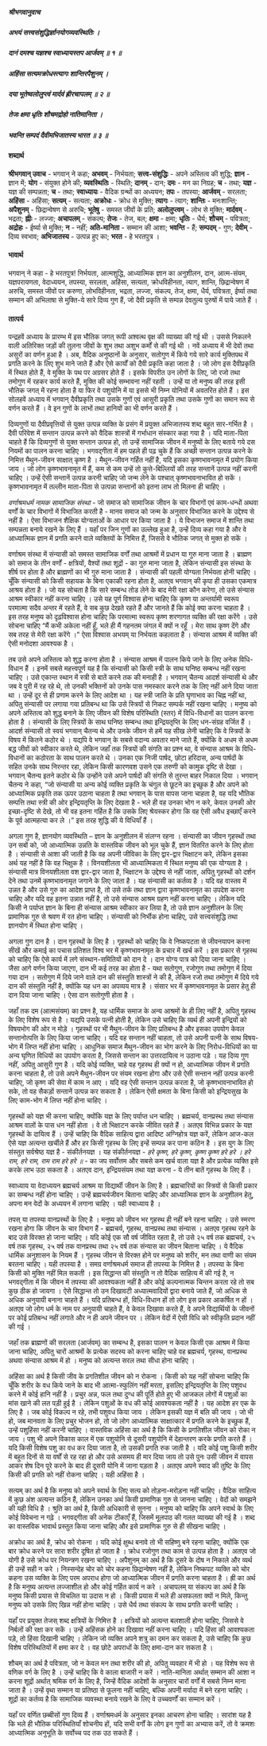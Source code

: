 ##### श्रीभगवानुवाच
##### अभयं सत्त्वसंशुद्धिर्ज्ञानयोगव्यवस्थितिः ।
##### दानं दमश्च यज्ञश्च स्वाध्यायस्तप आर्जवम् ॥ १ ॥
##### अहिंसा सत्यमक्रोधस्त्यागः शान्तिरपैशुनम् ।
##### दया भूतेष्वलोलुप्त्वं मार्दवं ह्रीरचापलम् ॥ २ ॥
##### तेजः क्षमा धृतिः शौचमद्रोहो नातिमानिता ।
##### भवन्ति सम्पदं दैवीमभिजातस्य भारत ॥ ३ ॥

#### शब्दार्थ

**श्रीभगवान् उवाच** - भगवान् ने कहा; **अभवम्** - निर्भयता; **सत्त्व-संशुद्धिः** - अपने अस्तित्व की शुद्धि; **ज्ञान** - ज्ञान में; **योग** - संयुक्त होने की; **व्यवस्थितिः** - स्थिति; **दानम्** - दान; **दमः** - मन का निग्रह; **च** - तथा; **यज्ञ** - यज्ञ की सम्पन्नता; **च** - तथा; **स्वाध्यायः** - वैदिक ग्रन्थों का अध्ययन; **तपः** - तपस्या; **आर्जवम्** - सरलता; **अहिंसा** - अहिंसा; **सत्यम्** - सत्यता; **अक्रोधः** - क्रोध से मुक्ति; **त्यागः** - त्याग; **शान्तिः** - मनःशान्ति; **अपैशुनम्** - छिद्रान्वेषण से अरुचि; **भूतेषु** - समस्त जीवों के प्रति; **अलोलुप्त्वम्** - लोभ से मुक्ति; **मार्दवम्** - भद्रता; **ह्नीः** - लज्जा; **अचापलम्** - संकल्प; **तेजः** - तेज, बल; **क्षमा** - क्षमा; **धृतिः** - धैर्य; **शौचम्** - पवित्रता; **अद्रोहः** - ईर्ष्या से मुक्ति; **न** - नहीं; **अति-मानिता** - सम्मान की आशा; **भवन्ति** - हैं; **सम्पदम्** - गुण; **देवीम्** - दिव्य स्वभाव; **अभिजातस्य** - उत्पन्न हुए का; **भरत** - हे भरतपुत्र ।

#### भावार्थ

भगवान् ने कहा - हे भरतपुत्र! निर्भयता, आत्मशुद्धि, आध्यात्मिक ज्ञान का अनुशीलन, दान, आत्म-संयम, यज्ञपरायणता, वेदाध्ययन, तपस्या, सरलता, अहिंसा, सत्यता, क्रोधविहीनता, त्याग, शान्ति, छिद्रान्वेषण में अरुचि, समस्त जीवों पर करुणा, लोभविहीनता, भद्रता, लज्जा, संकल्प, तेज, क्षमा, धैर्य, पवित्रता, ईर्ष्या तथा सम्मान की अभिलाषा से मुक्ति-ये सारे दिव्य गुण हैं, जो दैवी प्रकृति से सम्पन्न देवतुल्य पुरुषों में पाये जाते हैं ।

#### तात्पर्य

पन्द्रहवें अध्याय के प्रारम्भ में इस भौतिक जगत् रूपी अश्वत्थ वृक्ष की व्याख्या की गई थी । उससे निकलने वाली अतिरिक्त जड़ों की तुलना जीवों के शुभ तथा अशुभ कर्मों से की गई थी । नवें अध्याय में भी देवों तथा असुरों का वर्णन हुआ है । अब, वैदिक अनुष्ठानों के अनुसार, सतोगुण में किये गये सारे कार्य मुक्तिपथ में प्रगति करने के लिए शुभ माने जाते हैं और ऐसे कार्यों को दैवी प्रकृति कहा जाता है । जो लोग इस दैवीप्रकृति में स्थित होते हैं, वे मुक्ति के पथ पर अग्रसर होते हैं । इसके विपरीत उन लोगों के लिए, जो रजो तथा तमोगुण में रहकर कार्य करते हैं, मुक्ति की कोई सम्भावना नहीं रहती । उन्हें या तो मनुष्य की तरह इसी भौतिक जगत् में रहना होता है या फिर वे पशुयोनि में या इससे भी निम्न योनियों में अवतरित होते हैं । इस सोलहवें अध्याय में भगवान् दैवीप्रकृति तथा उसके गुणों एवं आसुरी प्रकृति तथा उसके गुणों का समान रूप से वर्णन करते हैं । वे इन गुणों के लाभों तथा हानियों का भी वर्णन करते हैं ।

दिव्यगुणों या दैवीप्रवृत्तियों से युक्त उत्पन्न व्यक्ति के प्रसंग में प्रयुक्त अभिजातस्य शब्द बहुत सार-गर्भित है । दैवी परिवेश में सन्तान उत्पन्न करने को वैदिक शास्त्रों में गर्भाधान संस्कार कहा गया है । यदि माता-पिता चाहते हैं कि दिव्यगुणों से युक्त सन्तान उत्पन्न हो, तो उन्हें सामाजिक जीवन में मनुष्यों के लिए बताये गये दस नियमों का पालन करना चाहिए । भगवद्गीता में हम पहले ही पढ़ चुके हैं कि अच्छी सन्तान उत्पन्न करने के निमित्त मैथुन-जीवन साक्षात् कृष्ण है । मैथुन-जीवन गर्हित नहीं है, यदि इसका कृष्णभावनामृत में प्रयोग किया जाय । जो लोग कृष्णभावनामृत में हैं, कम से कम उन्हें तो कुत्ते-बिल्लियों की तरह सन्तानें उत्पन्न नहीं करनी चाहिए । उन्हें ऐसी सन्तानें उत्पन्न करनी चाहिए जो जन्म लेने के पश्चात् कृष्णभावनाभावित हो सकें । कृष्णभावनामृत में तल्लीन माता-पिता से उत्पन्ना सन्तानों को इतना लाभ तो मिलना ही चाहिए ।

*वर्णाश्रमधर्म नामक सामाजिक संस्था* - जो समाज को सामाजिक जीवन के चार विभागों एवं काम-धन्धों अथवा वर्णों के चार विभागों में विभाजित करती है - मानव समाज को जन्म के अनुसार विभाजित करने के उद्देश्य से नहीं है । ऐसा विभाजन शैक्षिक योग्यताओं के आधार पर किया जाता है । ये विभाजन समाज में शान्ति तथा सम्पन्नता बनाये रखने के लिए हैं । यहाँ पर जिन गुणों का उल्लेख हुआ है, उन्हें दिव्य कहा गया है और वे आध्यात्मिक ज्ञान में प्रगति करने वाले व्यक्तियों के निमित्त हैं, जिससे वे भौतिक जगत् से मुक्त हो सकें ।

वर्णाश्रम संस्था में संन्यासी को समस्त सामाजिक वर्गों तथा आश्रमों में प्रधान या गुरु माना जाता है । ब्राह्मण को समाज के तीन वर्णों - क्षत्रियों, वैश्यों तथा शूद्रों - का गुरु माना जाता है, लेकिन संन्यासी इस संस्था के शीर्ष पर होता है और ब्राह्मणों का भी गुरु माना जाता है । संन्यासी की पहली योग्यता निर्भयता होनी चाहिए । चूँकि संन्यासी को किसी सहायक के बिना एकाकी रहना होता है, अतएव भगवान् की कृपा ही उसका एकमात्र आश्रय होता है । जो यह सोचता है कि सारे सम्बन्ध तोड लेने के बाद मेरी रक्षा कौन करेगा, तो उसे संन्यास आश्रम स्वीकार नहीं करना चाहिए । उसे यह पूर्ण विश्वास होना चाहिए कि कृष्ण या अन्तर्यामी स्वरूप परमात्मा सदैव अन्तर में रहते हैं, वे सब कुछ देखते रहते हैं और जानते हैं कि कोई क्या करना चाहता है । इस तरह मनुष्य को दृढ़विश्वास होना चाहिए कि परमात्मा स्वरूप कृष्ण शरणागत व्यक्ति की रक्षा करेंगे । उसे सोचना चाहिए “मैं कभी अकेला नहीं हूँ, भले ही मैं गहनतम जंगल में क्यों न रहूँ । मेरा साथ कृष्ण देंगे और सब तरह से मेरी रक्षा करेंगे ।” ऐसा विश्वास अभयम् या निर्भयता कहलाता है । संन्यास आश्रम में व्यक्ति की ऐसी मनोदशा आवश्यक है ।

तब उसे अपने अस्तित्व को शुद्ध करना होता है । संन्यास आश्रम में पालन किये जाने के लिए अनेक विधि-विधान हैं । इनमें सबसे महत्त्वपूर्ण यह है कि संन्यासी को किसी स्त्री के साथ घनिष्ठ सम्बन्ध नहीं रखना चाहिए । उसे एकान्त स्थान में स्त्री से बातें करने तक की मनाही है । भगवान् चैतन्य आदर्श संन्यासी थे और जब वे पुरी में रह रहे थे, तो उनकी भक्तिनों को उनके पास नमस्कार करने तक के लिए नहीं आने दिया जाता था । उन्हें दूर से ही प्रणाम करने के लिए आदेश था । यह स्त्री जाति के प्रति घृणाभाव का चिह्न नहीं था, अपितु संन्यासी पर लगाया गया प्रतिबन्ध था कि उसे स्त्रियों से निकट सम्पर्क नहीं रखना चाहिए । मनुष्य को अपने अस्तित्व को शुद्ध बनाने के लिए जीवन की विशेष परिस्थिति (स्तर) में विधि-विधानों का पालन करना होता है । संन्यासी के लिए स्त्रियों के साथ घनिष्ठ सम्बन्ध तथा इन्द्रियतृप्ति के लिए धन-संग्रह वर्जित हैं । आदर्श संन्यासी तो स्वयं भगवान् चैतन्य थे और उनके जीवन से हमें यह सीख लेनी चाहिए कि वे स्त्रियों के विषय में कितने कठोर थे । यद्यपि वे भगवान् के सबसे वदान्य अवतार माने जाते हैं, क्योंकि वे अधम से अधम बद्ध जीवों को स्वीकार करते थे, लेकिन जहाँ तक स्त्रियों की संगति का प्रश्न था, वे संन्यास आश्रम के विधि-विधानों का कठोरता के साथ पालन करते थे । उनका एक निजी पार्षद, छोटा हरिदास, अन्य पार्षदों के सहित उनके साथ निरन्तर रहा, लेकिन किसी कारणवश उसने एक तरुणी को कामुक दृष्टि से देखा । भगवान् चैतन्य इतने कठोर थे कि उन्होंने उसे अपने पार्षदों की संगति से तुरन्त बाहर निकाल दिया । भगवान् चैतन्य ने कहा, “जो संन्यासी या अन्य कोई व्यक्ति प्रकृति के चंगुल से छूटने का इच्छुक है और अपने को आध्यात्मिक प्रकृति तक ऊपर उठाना चाहता है तथा भगवान् के पास वापस जाना चाहता है, वह यदि भौतिक सम्पत्ति तथा स्त्री की ओर इन्द्रियतृप्ति के लिए देखता है - भले ही वह उनका भोग न करे, केवल उनकी ओर इच्छा-दृष्टि से देखे, तो भी वह इतना गर्हित है कि उसके लिए श्रेयस्कर होगा कि वह ऐसी अवैध इच्छाएँ करने के पूर्व आत्महत्या कर ले ।” इस तरह शुद्धि की ये विधियाँ हैं ।

अगला गुण है, ज्ञानयोग व्यवस्थिति – ज्ञान के अनुशीलन में संलग्न रहना । संन्यासी का जीवन गृहस्थों तथा उन सबों को, जो आध्यात्मिक उन्नति के वास्तविक जीवन को भूल चुके हैं, ज्ञान वितरित करने के लिए होता है । संन्यासी से आशा की जाती है कि वह अपनी जीविका के लिए द्वार-द्वार भिक्षाटन करे, लेकिन इसका अर्थ यह नहीं है कि वह भिक्षुक है । विनयशीलता भी आध्यात्मिकता में स्थित मनुष्य की एक योग्यता है । संन्यासी मात्र विनयशीलता वश द्वार-द्वार जाता है, भिक्षाटन के उद्देश्य से नहीं जाता, अपितु गृहस्थों को दर्शन देने तथा उनमें कृष्णभावनामृत जगाने के लिए जाता है । यह संन्यासी का कर्तव्य है । यदि वह वास्तव में उन्नत है और उसे गुरु का आदेश प्राप्त है, तो उसे तर्क तथा ज्ञान द्वारा कृष्णभावनामृत का उपदेश करना चाहिए और यदि वह इतना उन्नात नहीं है, तो उसे संन्यास आश्रम ग्रहण नहीं करना चाहिए । लेकिन यदि किसी ने पर्याप्त ज्ञान के बिना ही संन्यास आश्रम स्वीकार कर लिया है, तो उसे ज्ञान अनुशीलन के लिए प्रामाणिक गुरु से श्रवण में रत होना चाहिए । संन्यासी को निर्भीक होना चाहिए, उसे सत्त्वसंशुद्धि तथा ज्ञानयोग में स्थित होना चाहिए ।

अगला गुण दान है । दान गृहस्थों के लिए है । गृहस्थों को चाहिए कि वे निष्कपटता से जीवनयापन करना सीखें और कमाई का पचास प्रतिशत विश्व भर में कृष्णभावनामृत के प्रचार में खर्च करें । इस प्रकार से गृहस्थ को चाहिए कि ऐसे कार्य में लगे संस्थान-समितियों को दान दे । दान योग्य पात्र को दिया जाना चाहिए । जैसा आगे वर्णन किया जाएगा, दान भी कई तरह का होता है - यथा सतोगुण, रजोगुण तथा तमोगुण में दिया गया दान । सतोगुण में दिये जाने वाले दान की संस्तुति शास्त्रों ने की है, लेकिन रजो तथा तमोगुण में दिये गये दान की संस्तुति नहीं है, क्योंकि यह धन का अपव्यय मात्र है । संसार भर में कृष्णभावनामृत के प्रसार हेतु ही दान दिया जाना चाहिए । ऐसा दान सतोगुणी होता है ।

जहाँ तक दम (आत्मसंयम) का प्रश्न है, यह धार्मिक समाज के अन्य आश्रमों के ही लिए नहीं है, अपितु गृहस्थ के लिए विशेष रूप से है । यद्यपि उसके पत्नी होती है, लेकिन उसे चाहिए कि व्यर्थ ही अपनी इन्द्रियों को विषयभोग की ओर न मोड़े । गृहस्थों पर भी मैथुन-जीवन के लिए प्रतिबन्ध है और इसका उपयोग केवल सन्तानोत्पत्ति के लिए किया जाना चाहिए । यदि वह सन्तान नहीं चाहता, तो उसे अपनी पत्नी के साथ विषय-भोग में लिप्त नहीं होना चाहिए । आधुनिक समाज मैथुन-जीवन का भोग करने के लिए निरोध-विधियों का या अन्य घृणित विधियों का उपयोग करता है, जिससे सन्तान का उत्तरदायित्व न उठाना पड़े । यह दिव्य गुण नहीं, अपितु आसुरी गुण है । यदि कोई व्यक्ति, चाहे वह गृहस्थ ही क्यों न हो, आध्यात्मिक जीवन में प्रगति करना चाहता है, तो उसे अपने मैथुन-जीवन पर संयम रखना होगा और उसे ऐसी सन्तान नहीं उत्पन्न करनी चाहिए, जो कृष्ण की सेवा में काम न आए । यदि वह ऐसी सन्तान उत्पन्न करता है, जो कृष्णभावनाभावित हो सके, तो वह सैकड़ों सन्तानें उत्पन्न कर सकता है । लेकिन ऐसी क्षमता के बिना किसी को इन्द्रियसुख के लिए काम-भोग में लिप्त नहीं होना चाहिए ।

गृहस्थों को यज्ञ भी करना चाहिए, क्योंकि यज्ञ के लिए पर्याप्त धन चाहिए । ब्रह्मचर्य, वानप्रस्थ तथा संन्यास आश्रम वालों के पास धन नहीं होता । वे तो भिक्षाटन करके जीवित रहते हैं । अतएव विभिन्न प्रकार के यज्ञ गृहस्थों के दायित्व हैं । उन्हें चाहिए कि वैदिक साहित्य द्वारा आदिष्ट अग्निहोत्र यज्ञ करें, लेकिन आज-कल ऐसे यज्ञ अत्यन्त खर्चीले हैं और हर किसी गृहस्थ के लिए इन्हें सम्पन्न कर पाना कठिन है । इस युग के लिए संस्तुत सर्वश्रेष्ठ यज्ञ है - संकीर्तनयज्ञ । यह संकीर्तनयज्ञ - *हरे कृष्ण, हरे कृष्ण, कृष्ण कृष्ण हरे हरे । हरे राम, हरे राम, राम राम हरे हरे ॥* - का जप सर्वोत्तम और सबसे कम खर्च वाला यज्ञ है और प्रत्येक व्यक्ति इसे करके लाभ उठा सकता है । अतएव दान, इन्द्रियसंयम तथा यज्ञ करना - ये तीन बातें गृहस्थ के लिए हैं ।

स्वाध्याय या वेदाध्ययन ब्रह्मचर्य आश्रम या विद्यार्थी जीवन के लिए है । ब्रह्मचारियों का स्त्रियों से किसी प्रकार का सम्बन्ध नहीं होना चाहिए । उन्हें ब्रह्मचर्यजीवन बिताना चाहिए और आध्यात्मिक ज्ञान के अनुशीलन हेतु, अपना मन वेदों के अध्ययन में लगाना चाहिए । यही स्वाध्याय है ।

तपस् या तपस्या वानप्रस्थों के लिए है । मनुष्य को जीवन भर गृहस्थ ही नहीं बने रहना चाहिए । उसे स्मरण रखना होगा कि जीवन के चार विभाग हैं - ब्रह्मचर्य, गृहस्थ, वानप्रस्थ तथा संन्यास । अतएव गृहस्थ रहने के बाद उसे विरक्त हो जाना चाहिए । यदि कोई एक सौ वर्ष जीवित रहता है, तो उसे २५ वर्ष तक ब्रह्मचर्य, २५ वर्ष तक गृहस्थ, २५ वर्ष तक वानप्रस्थ तथा २५ वर्ष तक संन्यास का जीवन बिताना चाहिए । ये वैदिक धार्मिक अनुशासन के नियम हैं । गृहस्थ जीवन से विरक्त होने पर मनुष्य को शरीर, मन तथा वाणी का संयम बरतना चाहिए । यही तपस्या है । समग्र वर्णाश्रमधर्म समाज ही तपस्या के निमित्त है । तपस्या के बिना किसी को मुक्ति नहीं मिल सकती । इस सिद्धान्त की संस्तुति न तो वैदिक साहित्य में की गई है, न भगवद्गीता में कि जीवन में तपस्या की आवश्यकता नहीं है और कोई कल्पनात्मक चिन्तन करता रहे तो सब कुछ ठीक हो जायगा । ऐसे सिद्धान्त तो उन दिखावटी अध्यात्मवादियों द्वारा बनाये जाते हैं, जो अधिक से अधिक अनुयायी बनाना चाहते हैं । यदि प्रतिबन्ध हों, विधि-विधान हों तो लोग इस प्रकार आकर्षित न हों । अतएव जो लोग धर्म के नाम पर अनुयायी चाहते हैं, वे केवल दिखावा करते हैं, वे अपने विद्यार्थियों के जीवनों पर कोई प्रतिबन्ध नहीं लगाते और न ही अपने जीवन पर । लेकिन वेदों में ऐसी विधि को स्वीकृति प्रदान नहीं की गई ।

जहाँ तक ब्राह्मणों की सरलता (आर्जवम्) का सम्बन्ध है, इसका पालन न केवल किसी एक आश्रम में किया जाना चाहिए, अपितु चारों आश्रमों के प्रत्येक सदस्य को करना चाहिए चाहे वह ब्रह्मचर्य, गृहस्थ, वानप्रस्थ अथवा संन्यास आश्रम में हो । मनुष्य को अत्यन्त सरल तथा सीधा होना चाहिए ।

अहिंसा का अर्थ है किसी जीव के प्रगतिशील जीवन को न रोकना । किसी को यह नहीं सोचना चाहिए कि चूँकि शरीर के वध किये जाने के बाद भी आत्मा-स्फुलिंग नहीं मरता, इसलिए इन्द्रियतृप्ति के लिए पशुवध करने में कोई हानि नहीं है । प्रचुर अन्न, फल तथा दुग्ध की पूर्ति होते हुए भी आजकल लोगों में पशुओं का मांस खाने की लत पड़ी हुई है । लेकिन पशुओं के वध की कोई आवश्यकता नहीं है । यह आदेश हर एक के लिए है । जब कोई विकल्प न रहे, तभी पशुवध किया जाय । लेकिन इसकी यज्ञ में बलि की जाय । जो भी हो, जब मानवता के लिए प्रचुर भोजन हो, तो जो लोग आध्यात्मिक साक्षात्कार में प्रगति करने के इच्छुक हैं, उन्हें पशुहिंसा नहीं करनी चाहिए । वास्तविक अहिंसा का अर्थ है कि किसी के प्रगतिशील जीवन को रोका न जाय । पशु भी अपने विकास काल में एक पशुयोनि से दूसरी पशुयोनि में देहान्तरण करके प्रगति करते हैं । यदि किसी विशेष पशु का वध कर दिया जाता है, तो उसकी प्रगति रुक जाती है । यदि कोई पशु किसी शरीर में बहुत दिनों से या वर्षों से रह रहा हो और उसे असमय ही मार दिया जाय तो उसे पुनः उसी जीवन में वापस आकर शेष दिन पूरे करने के बाद ही दूसरी योनि में जाना पड़ता है । अतएव अपने स्वाद की तुष्टि के लिए किसी की प्रगति को नहीं रोकना चाहिए । यही अहिंसा है ।

सत्यम् का अर्थ है कि मनुष्य को अपने स्वार्थ के लिए सत्य को तोड़ना-मरोड़ना नहीं चाहिए । वैदिक साहित्य में कुछ अंश अत्यन्त कठिन हैं, लेकिन उनका अर्थ किसी प्रामाणिक गुरु से जानना चाहिए । वेदों को समझने की यही विधि है । श्रुति का अर्थ है, किसी अधिकारी से सुनना । मनुष्य को चाहिए कि अपने स्वार्थ के लिए कोई विवेचना न गढ़े । भगवद्गीता की अनेक टीकाएँ हैं, जिसमें मूलपाठ की गलत व्याख्या की गई है । शब्द का वास्तविक भावार्थ प्रस्तुत किया जाना चाहिए और इसे प्रामाणिक गुरु से ही सीखना चाहिए ।

अक्रोध का अर्थ है, क्रोध को रोकना । यदि कोई क्षुब्ध बनावे तो भी सहिष्णु बने रहना चाहिए, क्योंकि एक बार क्रोध करने पर सारा शरीर दूषित हो जाता है । क्रोध रजोगुण तथा काम से उत्पन्न होता है । अतएव जो योगी है उसे क्रोध पर नियन्त्रण रखना चाहिए । अपैशुनम् का अर्थ है कि दूसरे के दोष न निकाले और व्यर्थ ही उन्हें सही न करे । निस्सन्देह चोर को चोर कहना छिद्रान्वेषण नहीं है, लेकिन निष्कपट व्यक्ति को चोर कहना उस व्यक्ति के लिए परम अपराध होगा जो आध्यात्मिक जीवन में प्रगति करना चाहता है । ह्री का अर्थ है कि मनुष्य अत्यन्त लज्जाशील हो और कोई गर्हित कार्य न करे । अचापलम् या संकल्प का अर्थ है कि मनुष्य किसी प्रयास से विचलित या उदास न हो । किसी प्रयास में भले ही असफलता क्यों न मिले, किन्तु मनुष्य को उसके लिए खिन्न नहीं होना चाहिए । उसे धैर्य तथा संकल्प के साथ प्रगति करनी चाहिए ।

यहाँ पर प्रयुक्त तेजस् शब्द क्षत्रियों के निमित्त है । क्षत्रियों को अत्यन्त बलशाली होना चाहिए, जिससे वे निर्बलों की रक्षा कर सकें । उन्हें अहिंसक होने का दिखावा नहीं करना चाहिए । यदि हिंसा की आवश्यकता पड़े, तो हिंसा दिखानी चाहिए । लेकिन जो व्यक्ति अपने शत्रु का दमन कर सकता है, उसे चाहिए कि कुछ विशेष परिस्थितियों में क्षमा कर दे । वह छोटे अपराधों के लिए क्षमा-दान कर सकता है ।

शौचम् का अर्थ है पवित्रता, जो न केवल मन तथा शरीर की हो, अपितु व्यवहार में भी हो । यह विशेष रूप से वणिक वर्ग के लिए है । उन्हें चाहिए कि वे काला बाजारी न करें । नाति-मानिता अर्थात् सम्मान की आशा न करना शूद्रों अर्थात् श्रमिक वर्ग के लिए है, जिन्हें वैदिक आदेशों के अनुसार चारों वर्गों में सबसे निम्न माना जाता है । उन्हें वृथा सम्मान या प्रतिष्ठा से फूलना नहीं चाहिए, बल्कि अपनी मर्यादा में बने रहना चाहिए । शूद्रों का कर्तव्य है कि सामाजिक व्यवस्था बनाये रखने के लिए वे उच्चवर्णों का सम्मान करें ।

यहाँ पर वर्णित छब्बीसों गुण दिव्य हैं । वर्णाश्रमधर्म के अनुसार इनका आचरण होना चाहिए । सारांश यह है कि भले ही भौतिक परिस्थितियाँ शोचनीय हों, यदि सभी वर्गों के लोग इन गुणों का अभ्यास करें, तो वे क्रमशः आध्यात्मिक अनुभूति के सर्वोच्च पद तक उठ सकते हैं ।